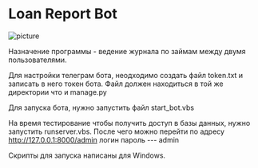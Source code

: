 # Loan Report Bot
![picture](https://24betting.ru/upload/medialibrary/2bc/telegram_bot_min.jpg)

Назначение программы - ведение журнала по займам между двумя пользователями.

Для настройки телеграм бота, неодходимо создать файл token.txt и записать в него токен бота. Файл должен находиться в той же директории что и manage.py

Для запуска бота, нужно запустить файл start_bot.vbs

На время тестирование чтобы получить доступ в базы данных, нужно запустить runserver.vbs. После чего можно перейти по адресу http://127.0.0.1:8000/admin
логин пароль --- admin

Скрипты для запуска написаны для Windows. 



